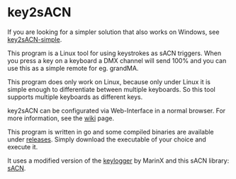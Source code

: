# key2sACN

If you are looking for a simpler solution that also works on Windows, see [key2sACN-simple](https://github.com/Hundemeier/key2sACN-simple).

This program is a Linux tool for using keystrokes as sACN triggers. When you press a key on a keyboard
a DMX channel will send 100% and you can use this as a simple remote for eg. grandMA.

This program does only work on Linux, because only under Linux it is simple enough to differentiate
between multiple keyboards. So this tool supports multiple keyboards as different keys.

key2sACN can be configurated via Web-Interface in a normal browser. For more information, see the 
[wiki](https://github.com/Hundemeier/key2sACN/wiki) page.

This program is written in go and some compiled binaries are available under [releases](https://github.com/Hundemeier/key2sACN/releases). Simply download the executable of your choice and execute it.

It uses a modified version of the [keylogger](https://github.com/MarinX/keylogger) by MarinX and this sACN library: [sACN](https://github.com/Hundemeier/go-sacn).